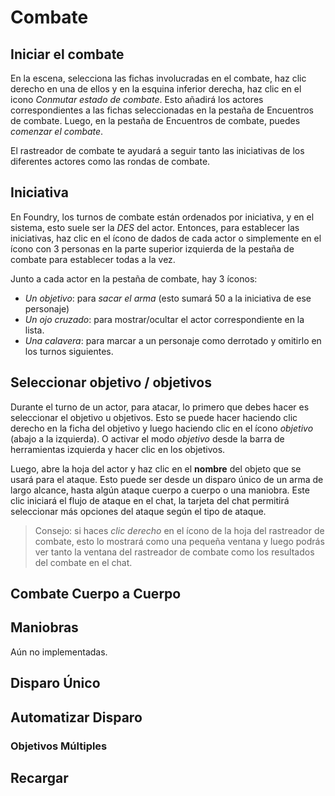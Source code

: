 <!--- This file is auto generated from module/manual/es/combate.md -->
# Combate

## Iniciar el combate

En la escena, selecciona las fichas involucradas en el combate, haz clic derecho en una de ellos y en la esquina inferior derecha, haz clic en el icono _Conmutar estado de combate_. Esto añadirá los actores correspondientes a las fichas seleccionadas en la pestaña de Encuentros de combate.
Luego, en la pestaña de Encuentros de combate, puedes _comenzar el combate_.

El rastreador de combate te ayudará a seguir tanto las iniciativas de los diferentes actores como las rondas de combate.

## Iniciativa

En Foundry, los turnos de combate están ordenados por iniciativa, y en el sistema, esto suele ser la _DES_ del actor. Entonces, para establecer las iniciativas, haz clic en el ícono de dados de cada actor o simplemente en el ícono con 3 personas en la parte superior izquierda de la pestaña de combate para establecer todas a la vez.

Junto a cada actor en la pestaña de combate, hay 3 íconos:

- _Un objetivo_: para _sacar el arma_ (esto sumará 50 a la iniciativa de ese personaje)
- _Un ojo cruzado_: para mostrar/ocultar el actor correspondiente en la lista.
- _Una calavera_: para marcar a un personaje como derrotado y omitirlo en los turnos siguientes.

## Seleccionar objetivo / objetivos

Durante el turno de un actor, para atacar, lo primero que debes hacer es seleccionar el objetivo u objetivos. Esto se puede hacer haciendo clic derecho en la ficha del objetivo y luego haciendo clic en el ícono _objetivo_ (abajo a la izquierda). O activar el modo _objetivo_ desde la barra de herramientas izquierda y hacer clic en los objetivos.

Luego, abre la hoja del actor y haz clic en el **nombre** del objeto que se usará para el ataque. Esto puede ser desde un disparo único de un arma de largo alcance, hasta algún ataque cuerpo a cuerpo o una maniobra.
Este clic iniciará el flujo de ataque en el chat, la tarjeta del chat permitirá seleccionar más opciones del ataque según el tipo de ataque.

> Consejo: si haces _clic derecho_ en el ícono de la hoja del rastreador de combate, esto lo mostrará como una pequeña ventana y luego podrás ver tanto la ventana del rastreador de combate como los resultados del combate en el chat.

## Combate Cuerpo a Cuerpo

## Maniobras

Aún no implementadas.

## Disparo Único

## Automatizar Disparo

### Objetivos Múltiples

## Recargar
